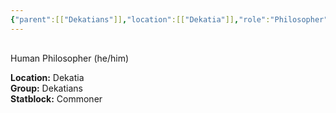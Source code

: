 ```yaml
---
{"parent":[["Dekatians"]],"location":[["Dekatia"]],"role":"Philosopher","species":"Human","pronouns":"he/him","statblock":[["Commoner"]],"type":"person","dg-publish":true,"permalink":"/diario/personas/zagreus/","dgPassFrontmatter":true}
---
```


<p><span><div data-callout-metadata="" data-callout-fold="" data-callout="info" class="callout node-insert-event"><div class="callout-title" dir="auto"><div class="callout-icon"><svg width="16" height="16"></svg></div><div class="callout-title-inner">Human Philosopher (he/him)</div></div><div class="callout-content">
<p dir="auto"><strong>Location:</strong> Dekatia<br>
<strong>Group:</strong> Dekatians<br>
<strong>Statblock:</strong> Commoner</p>
</div></div></span></p>
